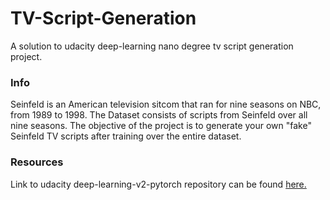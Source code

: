 # TV-Script-Generation
A solution to udacity deep-learning nano degree tv script generation project.

### Info
Seinfeld is an American television sitcom that ran for nine seasons on NBC, from 1989 to 1998.
The Dataset consists of scripts from Seinfeld over all nine seasons.
The objective of the project is to generate your own "fake" Seinfeld TV scripts after training over the entire dataset.

### Resources
Link to udacity deep-learning-v2-pytorch repository can be found [here.](https://github.com/udacity/deep-learning-v2-pytorch)
